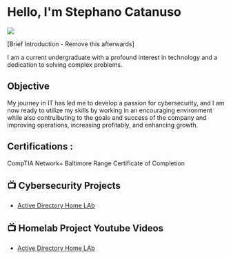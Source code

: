 # Hello, I'm Stephano Catanuso
<a href="https://linkedin.com/in/stephano-catanuso-101b7b308/"><img src="https://img.shields.io/badge/-LinkedIn-0072b1?&style=for-the-badge&logo=linkedin&logoColor=white" /></a>

[Brief Introduction - Remove this afterwards]

I am a current undergraduate with a profound interest in technology and a dedication to solving complex problems.

## Objective

My journey in IT has led me to develop a passion for cybersecurity, and I am now ready to utilize my skills by working in an encouraging environment while also contruibuting to the goals and success of the company and improving operations, increasing profitably, and enhancing growth.

<h2> Certifications :</h2>

CompTIA Network+
Baltimore Range Certificate of Completion

<h2>📺 Cybersecurity Projects</h2>

- [Active Directory Home LAb](https://github.com/printcyber-steph/LABURL)


<h2>📺 Homelab Project Youtube Videos</h2>

- [Active Directory Home LAb](https://www.youtube.com/watch?v=a83ASGn_V_s)
